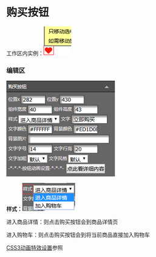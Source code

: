 # 购买按钮

工作区内实例：![](/assets/i6ort.png)

### 编辑区

![](/assets/p0o4rt.png)

**样式：**![](/assets/i3609ort.png)

进入商品详情：则点击购买按钮会到商品详情页

进入购物车：则点击购买按钮会到将当前商品直接加入购物车

[CSS3动画特效设置](#)参照

